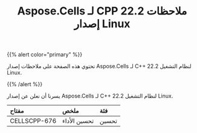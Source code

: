 ﻿---
title: Aspose.Cells لـ CPP 22.2 ملاحظات إصدار Linux
type: docs
weight: 11
url: /ar/cpp/aspose-cells-for-cpp-22-2-release-notes-linux/
---
{{% alert color="primary" %}} 

تحتوي هذه الصفحة على ملاحظات إصدار Aspose.Cells لـ C++ 22.2 لنظام التشغيل Linux.

{{% /alert %}} 

يسرنا أن نعلن عن إصدار Aspose.Cells لـ C++ 22.2 لنظام التشغيل Linux.

|**مفتاح**|**ملخص**|**فئة**|
|:- |:- |:- |
|CELLSCPP-676| تحسين الأداء|تحسين|
